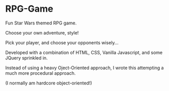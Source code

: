 # RPG-Game

Fun Star Wars themed RPG game.

Choose your own adventure, style!

Pick your player, and choose your opponents wisely...

Developed with a combination of HTML, CSS, Vanilla Javascript, and some JQuery sprinkled in.

Instead of using a heavy Oject-Oriented approach, I wrote this attempting a much more procedural approach.

(I normally am hardcore object-oriented!)
